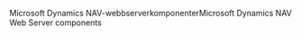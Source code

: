 <span data-ttu-id="b514e-101">Microsoft Dynamics NAV-webbserverkomponenter</span><span class="sxs-lookup"><span data-stu-id="b514e-101">Microsoft Dynamics NAV Web Server components</span></span>